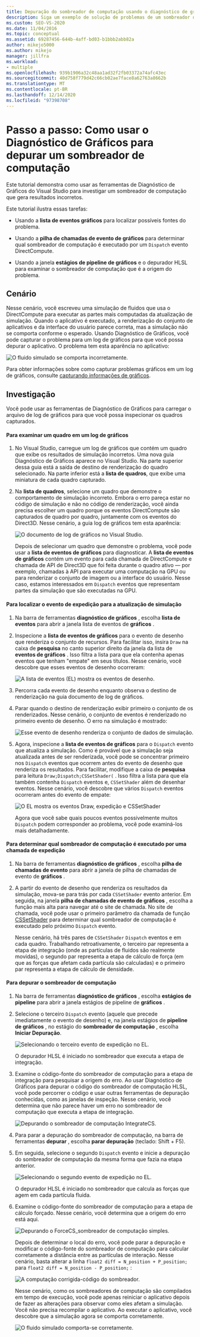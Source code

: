 ```yaml
---
title: Depuração do sombreador de computação usando o diagnóstico de gráficos
description: Siga um exemplo de solução de problemas de um sombreador de computação. Você vê o uso da lista de eventos gráficos, da pilha de chamadas de evento de gráficos e dos estágios de pipeline de gráficos.
ms.custom: SEO-VS-2020
ms.date: 11/04/2016
ms.topic: conceptual
ms.assetid: 69287456-644b-4aff-bd03-b1bbb2abb82a
author: mikejo5000
ms.author: mikejo
manager: jillfra
ms.workload:
- multiple
ms.openlocfilehash: 939b1906a32c48aa1ad32f2fb03372a74afc43ec
ms.sourcegitcommit: 40d758f779d42c66cb02ae7face8a62763a8662b
ms.translationtype: MT
ms.contentlocale: pt-BR
ms.lasthandoff: 12/14/2020
ms.locfileid: "97398708"
---
```

# <a name="walkthrough-using-graphics-diagnostics-to-debug-a-compute-shader"></a>Passo a passo: Como usar o Diagnóstico de Gráficos para depurar um sombreador de computação
Este tutorial demonstra como usar as ferramentas de Diagnóstico de Gráficos do Visual Studio para investigar um sombreador de computação que gera resultados incorretos.

 Este tutorial ilustra essas tarefas:

- Usando a **lista de eventos gráficos** para localizar possíveis fontes do problema.

- Usando a **pilha de chamadas de evento de gráficos** para determinar qual sombreador de computação é executado por um `Dispatch` evento DirectCompute.

- Usando a janela **estágios de pipeline de gráficos** e o depurador HLSL para examinar o sombreador de computação que é a origem do problema.

## <a name="scenario"></a>Cenário
 Nesse cenário, você escreveu uma simulação de fluidos que usa o DirectCompute para executar as partes mais computadas da atualização de simulação. Quando o aplicativo é executado, a renderização do conjunto de aplicativos e da interface do usuário parece correta, mas a simulação não se comporta conforme o esperado. Usando Diagnóstico de Gráficos, você pode capturar o problema para um log de gráficos para que você possa depurar o aplicativo. O problema tem esta aparência no aplicativo:

 ![O fluido simulado se comporta incorretamente.](media/gfx_diag_demo_compute_shader_fluid_problem.png "gfx_diag_demo_compute_shader_fluid_problem")

 Para obter informações sobre como capturar problemas gráficos em um log de gráficos, consulte [capturando informações de gráficos](capturing-graphics-information.md).

## <a name="investigation"></a>Investigação
 Você pode usar as ferramentas de Diagnóstico de Gráficos para carregar o arquivo de log de gráficos para que você possa inspecionar os quadros capturados.

#### <a name="to-examine-a-frame-in-a-graphics-log"></a>Para examinar um quadro em um log de gráficos

1. No Visual Studio, carregue um log de gráficos que contém um quadro que exibe os resultados de simulação incorretos. Uma nova guia Diagnóstico de Gráficos aparece no Visual Studio. Na parte superior dessa guia está a saída de destino de renderização do quadro selecionado. Na parte inferior está a **lista de quadros**, que exibe uma miniatura de cada quadro capturado.

2. Na **lista de quadros**, selecione um quadro que demonstre o comportamento de simulação incorreto. Embora o erro pareça estar no código de simulação e não no código de renderização, você ainda precisa escolher um quadro porque os eventos DirectCompute são capturados de quadro por quadro, juntamente com os eventos do Direct3D. Nesse cenário, a guia log de gráficos tem esta aparência:

    ![O documento de log de gráficos no Visual Studio.](media/gfx_diag_demo_compute_shader_fluid_step_1.png "gfx_diag_demo_compute_shader_fluid_step_1")

   Depois de selecionar um quadro que demonstre o problema, você pode usar a **lista de eventos de gráficos** para diagnosticar. A **lista de eventos de gráficos** contém um evento para cada chamada de DirectCompute e chamada de API de Direct3D que foi feita durante o quadro ativo — por exemplo, chamadas à API para executar uma computação na GPU ou para renderizar o conjunto de imagem ou a interface do usuário. Nesse caso, estamos interessados em `Dispatch` eventos que representam partes da simulação que são executadas na GPU.

#### <a name="to-find-the-dispatch-event-for-the-simulation-update"></a>Para localizar o evento de expedição para a atualização de simulação

1. Na barra de ferramentas **diagnóstico de gráficos** , escolha **lista de eventos** para abrir a janela lista de eventos de **gráficos** .

2. Inspecione a **lista de eventos de gráficos** para o evento de desenho que renderiza o conjunto de recursos. Para facilitar isso, insira `Draw` na caixa de **pesquisa** no canto superior direito da janela da lista de **eventos de gráficos** . Isso filtra a lista para que ela contenha apenas eventos que tenham "empate" em seus títulos. Nesse cenário, você descobre que esses eventos de desenho ocorreram:

    ![A lista de eventos &#40;EL&#41; mostra os eventos de desenho.](media/gfx_diag_demo_compute_shader_fluid_step_2.png "gfx_diag_demo_compute_shader_fluid_step_2")

3. Percorra cada evento de desenho enquanto observa o destino de renderização na guia documento de log de gráficos.

4. Parar quando o destino de renderização exibir primeiro o conjunto de os renderizados. Nesse cenário, o conjunto de eventos é renderizado no primeiro evento de desenho. O erro na simulação é mostrado:

    ![Esse evento de desenho renderiza o conjunto de dados de simulação.](media/gfx_diag_demo_compute_shader_fluid_step_3.png "gfx_diag_demo_compute_shader_fluid_step_3")

5. Agora, inspecione a **lista de eventos de gráficos** para o `Dispatch` evento que atualiza a simulação. Como é provável que a simulação seja atualizada antes de ser renderizada, você pode se concentrar primeiro nos `Dispatch` eventos que ocorrem antes do evento de desenho que renderiza os resultados. Para facilitar, modifique a caixa de **pesquisa** para leitura `Draw;Dispatch;CSSetShader(` . Isso filtra a lista para que ela também contenha `Dispatch` eventos e, `CSSetShader` além de desenhar eventos. Nesse cenário, você descobre que vários `Dispatch` eventos ocorreram antes do evento de empate:

    ![O EL mostra os eventos Draw, expedição e CSSetShader](media/gfx_diag_demo_compute_shader_fluid_step_4.png "gfx_diag_demo_compute_shader_fluid_step_4")

   Agora que você sabe quais poucos eventos possivelmente muitos `Dispatch` podem corresponder ao problema, você pode examiná-los mais detalhadamente.

#### <a name="to-determine-which-compute-shader-a-dispatch-call-executes"></a>Para determinar qual sombreador de computação é executado por uma chamada de expedição

1. Na barra de ferramentas **diagnóstico de gráficos** , escolha **pilha de chamadas de evento** para abrir a janela de pilha de chamadas de evento de **gráficos** .

2. A partir do evento de desenho que renderiza os resultados da simulação, mova-se para trás por cada `CSSetShader` evento anterior. Em seguida, na janela **pilha de chamadas de evento de gráficos** , escolha a função mais alta para navegar até o site de chamada. No site de chamada, você pode usar o primeiro parâmetro da chamada de função [CSSetShader](/windows/desktop/api/d3d11/nf-d3d11-id3d11devicecontext-cssetshader) para determinar qual sombreador de computação é executado pelo próximo `Dispatch` evento.

   Nesse cenário, há três pares de `CSSetShader` `Dispatch` eventos e em cada quadro. Trabalhando retroativamente, o terceiro par representa a etapa de integração (onde as partículas de fluidos são realmente movidas), o segundo par representa a etapa de cálculo de força (em que as forças que afetam cada partícula são calculadas) e o primeiro par representa a etapa de cálculo de densidade.

#### <a name="to-debug-the-compute-shader"></a>Para depurar o sombreador de computação

1. Na barra de ferramentas **diagnóstico de gráficos** , escolha **estágios de pipeline** para abrir a janela estágios de pipeline de **gráficos** .

2. Selecione o terceiro `Dispatch` evento (aquele que precede imediatamente o evento de desenho) e, na janela estágios de **pipeline de gráficos** , no estágio do **sombreador de computação** , escolha **Iniciar Depuração**.

    ![Selecionando o terceiro evento de expedição no EL.](media/gfx_diag_demo_compute_shader_fluid_step_6.png "gfx_diag_demo_compute_shader_fluid_step_6")

    O depurador HLSL é iniciado no sombreador que executa a etapa de integração.

3. Examine o código-fonte do sombreador de computação para a etapa de integração para pesquisar a origem do erro. Ao usar Diagnóstico de Gráficos para depurar o código do sombreador de computação HLSL, você pode percorrer o código e usar outras ferramentas de depuração conhecidas, como as janelas de inspeção. Nesse cenário, você determina que não parece haver um erro no sombreador de computação que executa a etapa de integração.

    ![Depurando o sombreador de computação IntegrateCS.](media/gfx_diag_demo_compute_shader_fluid_step_7.png "gfx_diag_demo_compute_shader_fluid_step_7")

4. Para parar a depuração do sombreador de computação, na barra de ferramentas **depurar** , escolha **parar depuração** (teclado: Shift + F5).

5. Em seguida, selecione o segundo `Dispatch` evento e inicie a depuração do sombreador de computação da mesma forma que fazia na etapa anterior.

    ![Selecionando o segundo evento de expedição no EL.](media/gfx_diag_demo_compute_shader_fluid_step_8.png "gfx_diag_demo_compute_shader_fluid_step_8")

    O depurador HLSL é iniciado no sombreador que calcula as forças que agem em cada partícula fluida.

6. Examine o código-fonte do sombreador de computação para a etapa de cálculo forçado. Nesse cenário, você determina que a origem do erro está aqui.

    ![Depurando o ForceCS&#95;sombreador de computação simples.](media/gfx_diag_demo_compute_shader_fluid_step_9.png "gfx_diag_demo_compute_shader_fluid_step_9")

   Depois de determinar o local do erro, você pode parar a depuração e modificar o código-fonte do sombreador de computação para calcular corretamente a distância entre as partículas de interação. Nesse cenário, basta alterar a linha `float2 diff = N_position + P_position;` para `float2 diff = N_position - P_position;` :

   ![A computação corrigida&#45;código do sombreador.](media/gfx_diag_demo_compute_shader_fluid_step_10.png "gfx_diag_demo_compute_shader_fluid_step_10")

   Nesse cenário, como os sombreadores de computação são compilados em tempo de execução, você pode apenas reiniciar o aplicativo depois de fazer as alterações para observar como eles afetam a simulação. Você não precisa recompilar o aplicativo. Ao executar o aplicativo, você descobre que a simulação agora se comporta corretamente.

   ![O fluido simulado comporta-se corretamente.](media/gfx_diag_demo_compute_shader_fluid_resolution.png "gfx_diag_demo_compute_shader_fluid_resolution")